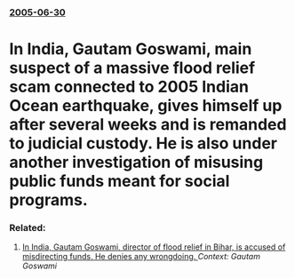 ### [2005-06-30](/news/2005/06/30/index.md)

#  In India, Gautam Goswami, main suspect of a massive flood relief scam connected to 2005 Indian Ocean earthquake, gives himself up after several weeks and is remanded to judicial custody. He is also under another investigation of misusing public funds meant for social programs.




### Related:

1. [ In India, Gautam Goswami, director of flood relief in Bihar, is accused of misdirecting funds. He denies any wrongdoing. ](/news/2005/04/27/in-india-gautam-goswami-director-of-flood-relief-in-bihar-is-accused-of-misdirecting-funds-he-denies-any-wrongdoing.md) _Context: Gautam Goswami_
